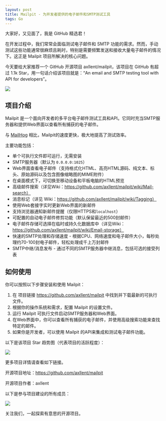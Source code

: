 ```yaml
---
layout: post
title: Mailpit - 为开发者提供的电子邮件和SMTP测试工具
tags: Go
---
```


大家好，又见面了，我是 GitHub 精选君！

在开发过程中，我们常常会面临测试电子邮件和 SMTP 功能的需求。然而，手动测试这些功能通常很麻烦且耗时，特别是需要频繁发送和接收大量电子邮件的情况下。这正是 Mailpit 项目所解决的核心问题。

今天要给大家推荐一个 GitHub 开源项目 axllent/mailpit，该项目在 GitHub 有超过 1.1k Star，用一句话介绍该项目就是：“An email and SMTP testing tool with API for developers”。


![](https://raw.githubusercontent.com/axllent/mailpit/develop/docs/screenshot.png)

## 项目介绍

Mailpit 是一个面向开发者的多平台电子邮件测试工具和API。它同时充当SMTP服务器和提供Web界面以查看所有捕获的电子邮件。

与 [MailHog](#why-rewrite-mailhog) 相比，Mailpit的速度更快，极大地提高了测试效率。

主要功能包括：
- 单个可执行文件即可运行，无需安装
- SMTP服务器（默认为 `0.0.0.0:1025`）
- Web界面查看电子邮件（支持格式化HTML、高亮HTML源码、纯文本、标头、原始源码以及包含图像缩略图的MIME附件）
- 在桌面模式下，可切换至移动设备和平板电脑的HTML预览
- 高级邮件搜索（详见Wiki：https://github.com/axllent/mailpit/wiki/Mail-search）
- 消息标记（详见 Wiki：https://github.com/axllent/mailpit/wiki/Tagging）
- 使用Web套接字实时更新Web界面的新邮件
- 支持浏览器通知新邮件提醒（仅限HTTPS和`localhost`）
- 可配置的自动电子邮件修剪功能（默认保留最近的500封邮件）
- 电子邮件存储可选择在临时或持久化数据库中（详见Wiki：https://github.com/axllent/mailpit/wiki/Email-storage）
- 快速的SMTP处理和存储速度 - 根据CPU、网络速度和电子邮件大小，每秒处理约70-100封电子邮件，轻松处理成千上万封邮件
- SMTP中继/消息发布 - 通过不同的SMTP服务器中继消息，包括可选的接受列表

## 如何使用

你可以按照以下步骤安装和使用 Mailpit：
1. 在 项目链接 https://github.com/axllent/mailpit 中找到并下载最新的可执行文件。
2. 根据你的操作系统和需求，配置 Mailpit 的设置文件。
3. 运行 Mailpit 可执行文件启动SMTP服务器和Web界面。
4. 在Web界面中，你可以查看所有捕获的电子邮件，并使用高级搜索功能来查找特定的邮件。
5. 如果你是开发者，可以使用 Mailpit 的API来集成和测试电子邮件功能。

以下是该项目 Star 趋势图（代表项目的活跃程度）：

![](https://api.star-history.com/svg?repos=axllent/mailpit&type=Timeline)

更多项目详情请查看如下链接。

开源项目地址：https://github.com/axllent/mailpit 

开源项目作者：axllent

以下是参与项目建设的所有成员：

![](https://contrib.rocks/image?repo=axllent/mailpit)

关注我们，一起探索有意思的开源项目。

